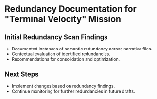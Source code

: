 # Redundancy Documentation for "Terminal Velocity" Mission

## Initial Redundancy Scan Findings
- Documented instances of semantic redundancy across narrative files.
- Contextual evaluation of identified redundancies.
- Recommendations for consolidation and optimization.

## Next Steps
- Implement changes based on redundancy findings.
- Continue monitoring for further redundancies in future drafts.
